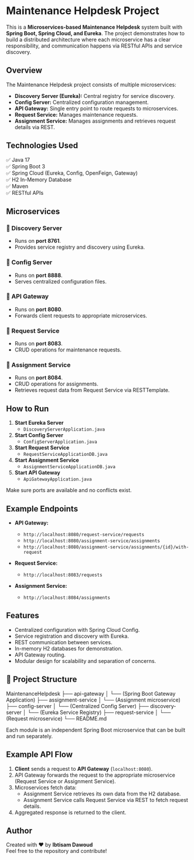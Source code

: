 # Maintenance Helpdesk Project

This is a **Microservices-based Maintenance Helpdesk** system built with **Spring Boot, Spring Cloud, and Eureka**. The project demonstrates how to build a distributed architecture where each microservice has a clear responsibility, and communication happens via RESTful APIs and service discovery.



##  Overview

The Maintenance Helpdesk project consists of multiple microservices:

- **Discovery Server (Eureka):** Central registry for service discovery.
- **Config Server:** Centralized configuration management.
- **API Gateway:** Single entry point to route requests to microservices.
- **Request Service:** Manages maintenance requests.
- **Assignment Service:** Manages assignments and retrieves request details via REST.



##  Technologies Used

✅ Java 17  
✅ Spring Boot 3  
✅ Spring Cloud (Eureka, Config, OpenFeign, Gateway)  
✅ H2 In-Memory Database  
✅ Maven  
✅ RESTful APIs  



##  Microservices

### 📌 Discovery Server
- Runs on **port 8761**.
- Provides service registry and discovery using Eureka.

### 📌 Config Server
- Runs on **port 8888**.
- Serves centralized configuration files.

### 📌 API Gateway
- Runs on **port 8080**.
- Forwards client requests to appropriate microservices.

### 📌 Request Service
- Runs on **port 8083**.
- CRUD operations for maintenance requests.

### 📌 Assignment Service
- Runs on **port 8084**.
- CRUD operations for assignments.
- Retrieves request data from Request Service via RESTTemplate.



##  How to Run

1. **Start Eureka Server**
   - `DiscoveryServerApplication.java`
2. **Start Config Server**
   - `ConfigServerApplication.java`
3. **Start Request Service**
   - `RequestServiceApplicationDB.java`
4. **Start Assignment Service**
   - `AssignmentServiceApplicationDB.java`
5. **Start API Gateway**
   - `ApiGatewayApplication.java`

Make sure ports are available and no conflicts exist.



##  Example Endpoints

- **API Gateway:**
  - `http://localhost:8080/request-service/requests`
  - `http://localhost:8080/assignment-service/assignments`
  - `http://localhost:8080/assignment-service/assignments/{id}/with-request`

- **Request Service:**
  - `http://localhost:8083/requests`

- **Assignment Service:**
  - `http://localhost:8084/assignments`


##  Features

- Centralized configuration with Spring Cloud Config.
- Service registration and discovery with Eureka.
- REST communication between services.
- In-memory H2 databases for demonstration.
- API Gateway routing.
- Modular design for scalability and separation of concerns.


## 📂 Project Structure


MaintenanceHelpdesk
├── api-gateway
│ └── (Spring Boot Gateway Application)
├── assignment-service
│ └── (Assignment microservice)
├── config-server
│ └── (Centralized Config Server)
├── discovery-server
│ └── (Eureka Service Registry)
├── request-service
│ └── (Request microservice)
└── README.md


Each module is an independent Spring Boot microservice that can be built and run separately.


##  Example API Flow

1. **Client** sends a request to **API Gateway** (`localhost:8080`).
2. API Gateway forwards the request to the appropriate microservice (Request Service or Assignment Service).
3. Microservices fetch data:
   - Assignment Service retrieves its own data from the H2 database.
   - Assignment Service calls Request Service via REST to fetch request details.
4. Aggregated response is returned to the client.




##  Author

Created with ❤️ by **Ibtisam Dawoud**  
Feel free to the repository and contribute!


